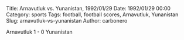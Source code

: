 Title: Arnavutluk vs. Yunanistan, 1992/01/29
Date: 1992/01/29 00:00
Category: sports
Tags: football, football scores, Arnavutluk, Yunanistan
Slug: arnavutluk-vs-yunanistan
Author: carbonero


Arnavutluk 1 - 0 Yunanistan
